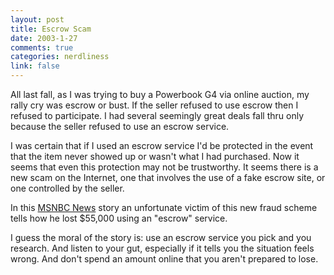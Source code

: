 ```yaml
--- 
layout: post
title: Escrow Scam
date: 2003-1-27
comments: true
categories: nerdliness
link: false
---
```

All last fall, as I was trying to buy a Powerbook G4 via online auction, my rally cry was escrow or bust. If the seller refused to use escrow then I refused to participate. I had several seemingly great deals fall thru only because the seller refused to use an escrow service.

I was certain that if I used an escrow service I'd be protected in the event that the item never showed up or wasn't what I had purchased. Now it seems that even this protection may not be trustworthy. It seems there is a new scam on the Internet, one that involves the use of a fake escrow site, or one controlled by the seller.

In this <a href="http://www.msnbc.com/news/854552.asp?0si">MSNBC News</a> story an unfortunate victim of this new fraud scheme tells how he lost $55,000 using an "escrow" service.

I guess the moral of the story is: use an escrow service you pick and you research. And listen to your gut, especially if it tells you the situation feels wrong. And don't spend an amount online that you aren't prepared to lose.
